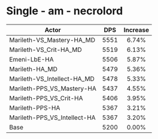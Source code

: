 # Single - am - necrolord
| Actor | DPS | Increase |
|---|:---:|:---:|
|Marileth-VS_Mastery-HA_MD|5551|6.74%|
|Marileth-VS_Crit-HA_MD|5519|6.13%|
|Emeni-LbE-HA|5506|5.87%|
|Marileth-HA_MD|5479|5.36%|
|Marileth-VS_Intellect-HA_MD|5478|5.33%|
|Marileth-PPS_VS_Mastery-HA|5437|4.55%|
|Marileth-PPS_VS_Crit-HA|5406|3.95%|
|Marileth-PPS-HA|5367|3.21%|
|Marileth-PPS_VS_Intellect-HA|5367|3.20%|
|Base|5200|0.00%|
